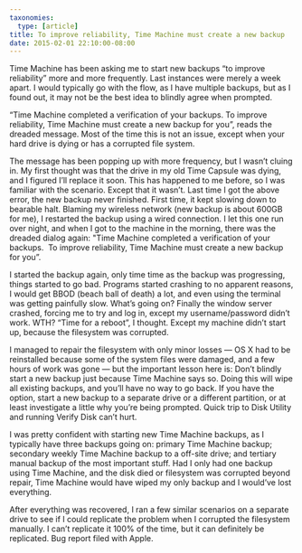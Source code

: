 ```yaml
---
taxonomies:
  type: [article]
title: To improve reliability, Time Machine must create a new backup
date: 2015-02-01 22:10:00-08:00
---
```

Time Machine has been asking me to start new backups “to improve reliability” more and more frequently. Last instances were merely a week apart. I would typically go with the flow, as I have multiple backups, but as I found out, it may not be the best idea to blindly agree when prompted.

“Time Machine completed a verification of your backups. To improve reliability, Time Machine must create a new backup for you”, reads the dreaded message. Most of the time this is not an issue, except when your hard drive is dying or has a corrupted file system.

The message has been popping up with more frequency, but I wasn’t cluing in. My first thought was that the drive in my old Time Capsule was dying, and I figured I’ll replace it soon. This has happened to me before, so I was familiar with the scenario. Except that it wasn’t. Last time I got the above error, the new backup never finished. First time, it kept slowing down to bearable halt. Blaming my wireless network (new backup is about 600GB for me), I restarted the backup using a wired connection. I let this one run over night, and when I got to the machine in the morning, there was the dreaded dialog again: "Time Machine completed a verification of your backups.  To improve reliability, Time Machine must create a new backup for you”.

I started the backup again, only time time as the backup was progressing, things started to go bad. Programs started crashing to no apparent reasons, I would get BBOD (beach ball of death) a lot, and even using the terminal was getting painfully slow. What’s going on? Finally the window server crashed, forcing me to try and log in, except my username/password didn’t work. WTH? “Time for a reboot”, I thought. Except my machine didn’t start up, because the filesystem was corrupted.

I managed to repair the filesystem with only minor losses — OS X had to be reinstalled because some of the system files were damaged, and a few hours of work was gone — but the important lesson here is: Don’t blindly start a new backup just because Time Machine says so. Doing this will wipe all existing backups, and you’ll have no way to go back. If you have the option, start a new backup to a separate drive or a different partition, or at least investigate a little why you’re being prompted. Quick trip to Disk Utility and running Verify Disk can’t hurt.

I was pretty confident with starting new Time Machine backups, as I typically have three backups going on: primary Time Machine backup; secondary weekly Time Machine backup to a off-site drive; and tertiary manual backup of the most important stuff. Had I only had one backup using Time Machine, and the disk died or filesystem was corrupted beyond repair, Time Machine would have wiped my only backup and I would’ve lost everything.

After everything was recovered, I ran a few similar scenarios on a separate drive to see if I could replicate the problem when I corrupted the filesystem manually. I can’t replicate it 100% of the time, but it can definitely be replicated. Bug report filed with Apple.
